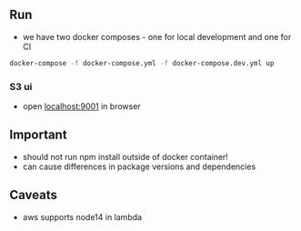 ## Run
- we have two docker composes - one for local development and one for CI 
```bash
docker-compose -f docker-compose.yml -f docker-compose.dev.yml up
```
### S3 ui
- open [localhost:9001](http://localhost:9001) in browser

## Important
- should not run npm install outside of docker container! 
- can cause differences in package versions and dependencies

## Caveats
- aws supports node14 in lambda
